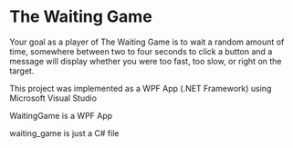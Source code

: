 # The Waiting Game

Your goal as a player of The Waiting Game is to wait a random amount of time, somewhere between two to four seconds to click a button and a message will display whether you were too fast, too slow, or right on the target.

This project was implemented as a WPF App (.NET Framework) using Microsoft Visual Studio

WaitingGame is a WPF App

waiting_game is just a C# file
